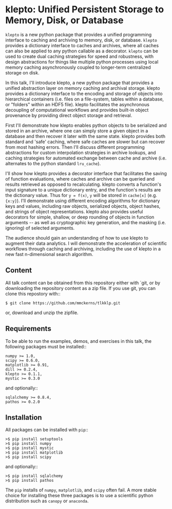 klepto: Unified Persistent Storage to Memory, Disk, or Database
=================================================================

`klepto` is a new python package that provides a unified programming interface to caching and archiving to memory, disk, or database. `klepto` provides a dictionary interface to caches and archives, where all caches can also be applied to any python callable as a decorator. `klepto` can be used to create dual caching strategies for speed and robustness, with design abstractions for things like multiple python processes using local memory caching asynchronously coupled to longer-term centralized storage on disk.

In this talk, I'll introduce klepto, a new python package that provides a unified abstraction layer on memory caching and archival storage. klepto provides a dictionary interface to the encoding and storage of objects into hierarchical containers (i.e. files on a file-system, tables within a database, or "folders" within an HDF5 file). klepto facilitates the asynchronous decoupling of computational workflows and provides built-in object provenance by providing direct object storage and retrieval.

First I'll demonstrate how klepto enables python objects to be serialized and stored in an archive, where one can simply store a given object in a database and then recover it later with the same state. klepto provides both standard and 'safe' caching, where safe caches are slower but can recover from most hashing errors. Then I'll discuss different programming abstractions for custom interpolation strategies in archive lookups, and caching strategies for automated exchange between cache and archive (i.e. alternates to the python standard `lru_cache`).

I'll show how klepto provides a decorator interface that facilitates the saving of function evaluations, where caches and archive can be queried and results retrieved as opposed to recalculating. klepto converts a function's input signature to a unique dictionary entry, and the function's results are the dictionary value. Thus for `y = f(x)`, `y` will be stored in `cache[x]` (e.g. `{x:y}`). I'll demonstrate using different encoding algorithms for dictionary keys and values, including raw objects, serialized objects, object hashes, and strings of object representations. klepto also provides useful decorators for simple, shallow, or deep rounding of objects in function arguments -- as well as cryptographic key generation, and the masking (i.e. ignoring) of selected arguments.

The audience should gain an understanding of how to use klepto to augment their data analytics. I will demonstrate the acceleration of scientific workflows through caching and archiving, including the use of klepto in a new fast n-dimensional search algorithm.



Content
---------

All talk content can be obtained from this repository either with
`git, or by downloading the repository content as a zip file.  If you use
git, you can clone this repostory with::

    $ git clone https://github.com/mmckerns/tlkklp.git


or, download and unzip the zipfile.



Requirements
--------------

To be able to run the examples, demos, and exercises in this talk,
the following packages must be installed::

    numpy >= 1.0,
    scipy >= 0.6.0,
    matplotlib >= 0.91,
    dill >= 0.2.4,
    klepto >= 0.1.1,
    mystic >= 0.3.0

and optionally::

    sqlalchemy >= 0.8.4,
    pathos >= 0.2.0


Installation
--------------

All packages can be installed with `pip`::

    >$ pip install setuptools
    >$ pip install numpy
    >$ pip install mystic
    >$ pip install matplotlib
    >$ pip install scipy


and optionally::

    >$ pip install sqlalchemy
    >$ pip install pathos


The `pip` installs of `numpy`, `matplotlib`, and `scipy` often fail.
A more stable choice for installing these three packages is to use a
scientific python distribution such as `canopy` or `anaconda`.

